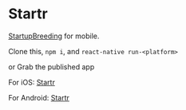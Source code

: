 # Startr

[StartupBreeding](startupbreeding.com) for mobile.


Clone this, `npm i`, and `react-native run-<platform>`

or Grab the published app

For iOS: [Startr](https://getexponent.com/@community/startr)

For Android: [Startr](https://play.google.com/store/apps/details?id=com.startr)
